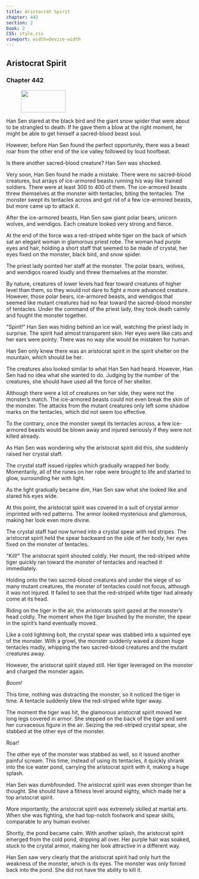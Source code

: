 ```yaml
---
title: Aristocrat Spirit
chapter: 442
section: 2
book: 2
CSS: style.css
viewport: width=device-width
---
```


## Aristocrat Spirit

### Chapter 442

<figure>
	<img src="../Images/gem.gif" alt="" id="gem" width="120" height="60" />
</figure>

Han Sen stared at the black bird and the giant snow spider that were about to be strangled to death. If he gave them a blow at the right moment, he might be able to get himself a sacred-blood beast soul.

However, before Han Sen found the perfect opportunity, there was a beast roar from the other end of the ice valley followed by loud hoofbeat.

Is there another sacred-blood creature? Han Sen was shocked.

Very soon, Han Sen found he made a mistake. There were no sacred-blood creatures, but arrays of ice-armored beasts running his way like trained soldiers. There were at least 300 to 400 of them. The ice-armored beasts threw themselves at the monster with tentacles, biting the tentacles. The monster swept its tentacles across and got rid of a few ice-armored beasts, but more came up to attack it.

After the ice-armored beasts, Han Sen saw giant polar bears, unicorn wolves, and wendigos. Each creature looked very strong and fierce.

At the end of the force was a red-striped white tiger on the back of which sat an elegant woman in glamorous priest robe. The woman had purple eyes and hair, holding a short staff that seemed to be made of crystal, her eyes fixed on the monster, black bird, and snow spider.

The priest lady pointed her staff at the monster. The polar bears, wolves, and wendigos roared loudly and threw themselves at the monster.

By nature, creatures of lower levels had fear toward creatures of higher level than them, so they would not dare to fight a more advanced creature. However, those polar bears, ice-armored beasts, and wendigos that seemed like mutant creatures had no fear toward the sacred-blood monster of tentacles. Under the command of the priest lady, they took death calmly and fought the monster together.

"Spirit!" Han Sen was hiding behind an ice wall, watching the priest lady in surprise. The spirit had almost transparent skin. Her eyes were like cats and her ears were pointy. There was no way she would be mistaken for human.

Han Sen only knew there was an aristocrat spirit in the spirit shelter on the mountain, which should be her.

The creatures also looked similar to what Han Sen had heard. However, Han Sen had no idea what she wanted to do. Judging by the number of the creatures, she should have used all the force of her shelter.

Although there were a lot of creatures on her side, they were not the monster’s match. The ice-armored beasts could not even break the skin of the monster. The attacks from the mutant creatures only left some shadow marks on the tentacles, which did not seem too effective.

To the contrary, once the monster swept its tentacles across, a few ice-armored beasts would be blown away and injured seriously if they were not killed already.

As Han Sen was wondering why the aristocrat spirit did this, she suddenly raised her crystal staff.

The crystal staff issued ripples which gradually wrapped her body. Momentarily, all of the runes on her robe were brought to life and started to glow, surrounding her with light.

As the light gradually became dim, Han Sen saw what she looked like and stared his eyes wide.

At this point, the aristocrat spirit was covered in a suit of crystal armor imprinted with red patterns. The armor looked mysterious and glamorous, making her look even more divine.

The crystal staff had now turned into a crystal spear with red stripes. The aristocrat spirit held the spear backward on the side of her body, her eyes fixed on the monster of tentacles.

"Kill!" The aristocrat spirit shouted coldly. Her mount, the red-striped white tiger quickly ran toward the monster of tentacles and reached it immediately.

Holding onto the two sacred-blood creatures and under the siege of so many mutant creatures, the monster of tentacles could not focus, although it was not injured. It failed to see that the red-striped white tiger had already come at its head.

Riding on the tiger in the air, the aristocrats spirit gazed at the monster’s head coldly. The moment when the tiger brushed by the monster, the spear in the spirit’s hand eventually moved.

Like a cold lightning bolt, the crystal spear was stabbed into a squinted eye of the monster. With a growl, the monster suddenly waved a dozen huge tentacles madly, whipping the two sacred-blood creatures and the mutant creatures away.

However, the aristocrat spirit stayed still. Her tiger leveraged on the monster and charged the monster again.

*Boom!*

This time, nothing was distracting the monster, so it noticed the tiger in time. A tentacle suddenly blew the red-striped white tiger away.

The moment the tiger was hit, the glamorous aristocrat spirit moved her long legs covered in armor. She stepped on the back of the tiger and sent her curvaceous figure in the air. Seizing the red-striped crystal spear, she stabbed at the other eye of the monster.

Roar!

The other eye of the monster was stabbed as well, so it issued another painful scream. This time, instead of using its tentacles, it quickly shrank into the ice water pond, carrying the aristocrat spirit with it, making a huge splash.

Han Sen was dumbfounded. The aristocrat spirit was even stronger than he thought. She should have a fitness level around eighty, which made her a top aristocrat spirit.

More importantly, the aristocrat spirit was extremely skilled at martial arts. When she was fighting, she had top-notch footwork and spear skills, comparable to any human evolver.

Shortly, the pond became calm. With another splash, the aristocrat spirit emerged from the cold pond, dripping all over. Her purple hair was soaked, stuck to the crystal armor, making her look attractive in a different way.

Han Sen saw very clearly that the aristocrat spirit had only hurt the weakness of the monster, which is its eyes. The monster was only forced back into the pond. She did not have the ability to kill it.